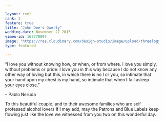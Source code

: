 ```yaml
---

layout: reel
rank: 3
feature: true
title: "John Doe's Qwerty"
wedding-date: November 27 2015
vimeo-id: 167778097
image: "https://res.cloudinary.com/design-studio/image/upload/threelogy/bryan_josan.jpg"
type: featured

---
```



“I love you without knowing how, or when, or from where. I love you simply, without problems or pride: I love you in this way because I do not know any other way of loving but this, in which there is no I or you, so intimate that your hand upon my chest is my hand, so intimate that when I fall asleep your eyes close.”

– Pablo Neruda

To this beautiful couple, and to their awesome families who are self professed alcohol lovers if I may add, may the Patrons and Blue Labels keep flowing just like the love we witnessed from you two on this wonderful day.